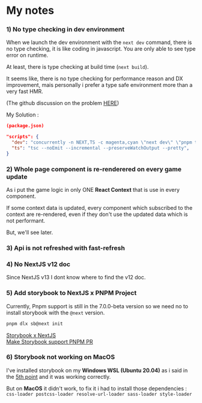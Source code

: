 # My notes

### 1) No type checking in dev environment

When we launch the dev environment with the `next dev` command, there is no type checking, it is like coding in javascript. You are only able to see type error on runtime.

At least, there is type checking at build time (`next build`).

It seems like, there is no type checking for performance reason and DX improvement, mais personally i prefer a type safe environment more than a very fast HMR.

(The github discussion on the problem [HERE](https://github.com/vercel/next.js/discussions/33634))

My Solution :

```json
(package.json)

"scripts": {
  "dev": "concurrently -n NEXT,TS -c magenta,cyan \"next dev\" \"pnpm ts --watch\"",
  "ts": "tsc --noEmit --incremental --preserveWatchOutput --pretty",
}
```

### 2) Whole page component is re-renderered on every game update

As i put the game logic in only ONE **React Context** that is use in every component.

If some context data is updated, every component which subscribed to the context are re-rendered, even if they don't use the updated data which is not performant.

But, we'll see later.

### 3) Api is not refreshed with fast-refresh

### 4) No NextJS v12 doc

Since NextJS v13 I dont know where to find the v12 doc.

### 5) Add storybook to NextJS x PNPM Project

Currently, Pnpm support is still in the 7.0.0-beta version so we need no to install storybook with the `@next` version.

```bash
pnpm dlx sb@next init
```

[Storybook x NextJS](https://storybook.js.org/blog/integrate-nextjs-and-storybook-automatically/)   
[Make Storybook support PNPM PR](https://github.com/storybookjs/storybook/pull/19425)

### 6) Storybook not working on MacOS

I've installed storybook on my **Windows WSL (Ubuntu 20.04)** as i said in the [5th point](#5-add-storybook-to-nextjs-x-pnpm-project) and it was working correctly.

But on **MacOS** it didn't work, to fix it i had to install those dependencies : `css-loader postcss-loader resolve-url-loader sass-loader style-loader`